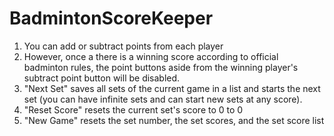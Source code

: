 # BadmintonScoreKeeper
1. You can add or subtract points from each player
2. However, once a there is a winning score according to official badminton rules, the point buttons aside from the winning player's subtract point button will be disabled.
3. "Next Set" saves all sets of the current game in a list and starts the next set (you can have infinite sets and can start new sets at any score).
4. "Reset Score" resets the current set's score to 0 to 0
5. "New Game" resets the set number, the set scores, and the set score list
